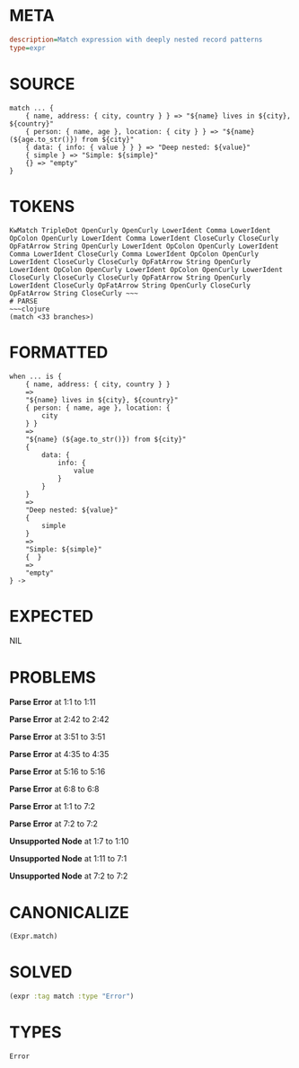 # META
~~~ini
description=Match expression with deeply nested record patterns
type=expr
~~~
# SOURCE
~~~roc
match ... {
    { name, address: { city, country } } => "${name} lives in ${city}, ${country}"
    { person: { name, age }, location: { city } } => "${name} (${age.to_str()}) from ${city}"
    { data: { info: { value } } } => "Deep nested: ${value}"
    { simple } => "Simple: ${simple}"
    {} => "empty"
}
~~~
# TOKENS
~~~text
KwMatch TripleDot OpenCurly OpenCurly LowerIdent Comma LowerIdent OpColon OpenCurly LowerIdent Comma LowerIdent CloseCurly CloseCurly OpFatArrow String OpenCurly LowerIdent OpColon OpenCurly LowerIdent Comma LowerIdent CloseCurly Comma LowerIdent OpColon OpenCurly LowerIdent CloseCurly CloseCurly OpFatArrow String OpenCurly LowerIdent OpColon OpenCurly LowerIdent OpColon OpenCurly LowerIdent CloseCurly CloseCurly CloseCurly OpFatArrow String OpenCurly LowerIdent CloseCurly OpFatArrow String OpenCurly CloseCurly OpFatArrow String CloseCurly ~~~
# PARSE
~~~clojure
(match <33 branches>)
~~~
# FORMATTED
~~~roc
when ... is {
	{ name, address: { city, country } }
	=>
	"${name} lives in ${city}, ${country}"
	{ person: { name, age }, location: {
		city
	} }
	=>
	"${name} (${age.to_str()}) from ${city}"
	{
		data: {
			info: {
				value
			}
		}
	}
	=>
	"Deep nested: ${value}"
	{
		simple
	}
	=>
	"Simple: ${simple}"
	{  }
	=>
	"empty"
} -> 
~~~
# EXPECTED
NIL
# PROBLEMS
**Parse Error**
at 1:1 to 1:11

**Parse Error**
at 2:42 to 2:42

**Parse Error**
at 3:51 to 3:51

**Parse Error**
at 4:35 to 4:35

**Parse Error**
at 5:16 to 5:16

**Parse Error**
at 6:8 to 6:8

**Parse Error**
at 1:1 to 7:2

**Parse Error**
at 7:2 to 7:2

**Unsupported Node**
at 1:7 to 1:10

**Unsupported Node**
at 1:11 to 7:1

**Unsupported Node**
at 7:2 to 7:2

# CANONICALIZE
~~~clojure
(Expr.match)
~~~
# SOLVED
~~~clojure
(expr :tag match :type "Error")
~~~
# TYPES
~~~roc
Error
~~~
